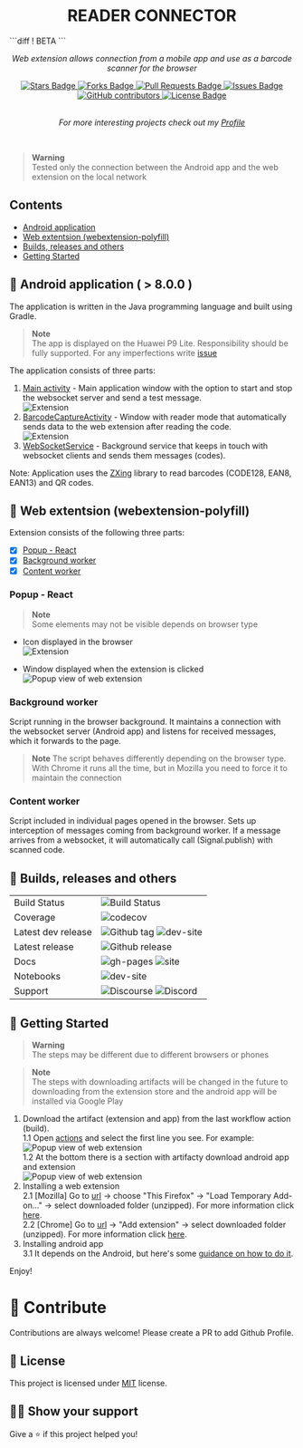 <h1 align="center">READER CONNECTOR</h1>
```diff 
! BETA
```
<p align="center">
  <i>Web extension allows connection from a mobile app and use as a barcode scanner for the browser</i>
</p>
<div align="center">
  <a href="https://github.com/davidvancl/reader-connector/stargazers">
    <img src="https://img.shields.io/github/stars/davidvancl/reader-connector" alt="Stars Badge"/>
  </a>
  <a href="https://github.com/davidvancl/reader-connector/network/members">
    <img src="https://img.shields.io/github/forks/davidvancl/reader-connector" alt="Forks Badge"/>
  </a>
  <a href="https://github.com/davidvancl/reader-connector/pulls">
    <img src="https://img.shields.io/github/issues-pr/davidvancl/reader-connector" alt="Pull Requests Badge"/>
  </a>
  <a href="https://github.com/davidvancl/reader-connector/issues">
    <img src="https://img.shields.io/github/issues/davidvancl/reader-connector" alt="Issues Badge"/>
  </a>
  <a href="https://github.com/davidvancl/reader-connector/graphs/contributors">
    <img alt="GitHub contributors" src="https://img.shields.io/github/contributors/davidvancl/reader-connector?color=2b9348">
  </a>
  <a href="https://github.com/davidvancl/reader-connector/blob/main/LICENCE">
    <img src="https://img.shields.io/badge/License-MIT-yellow.svg" alt="License Badge"/>
  </a>
</div>
<br>
<p align="center">
  <i>For more interesting projects check out my <a href="https://github.com/davidvancl">Profile</a>
  </i>
</p>
<br>

> **Warning**  
> Tested only the connection between the Android app and the web extension on the local network

## Contents

- [Android application](#android-application)
- [Web extentsion (webextension-polyfill)](#web-extension)
- [ Builds, releases and others](#tech-info)
- [Getting Started](#getting-started)

## :green_apple: Android application ( > 8.0.0 )

The application is written in the Java programming language and built using Gradle. <br>

> **Note**  
> The app is displayed on the Huawei P9 Lite. Responsibility should be fully supported. For any imperfections write [issue](https://github.com/davidvancl/reader-connector/issues)

The application consists of three parts:

1. [Main activity](ReaderAndroidApp/app/src/main/java/com/example/readerandroidapp/MainActivity.java) - Main application window with the option to start and stop the websocket server and send a test message.<br>
   <img src="doc/images/app-main.png" alt="Extension" style="max-width: 300px"/>
2. [BarcodeCaptureActivity](ReaderAndroidApp/app/src/main/java/com/example/readerandroidapp/BarcodeCaptureActivity.java) - Window with reader mode that automatically sends data to the web extension after reading the code.<br>
   <img src="doc/images/app-reader.png" alt="Extension" style="max-width: 300px"/>
3. [WebSocketService](ReaderAndroidApp/app/src/main/java/com/example/readerandroidapp/WebSocketService.java) - Background service that keeps in touch with websocket clients and sends them messages (codes).

Note: Application uses the [ZXing](https://github.com/journeyapps/zxing-android-embedded) library to read barcodes (CODE128, EAN8, EAN13) and QR codes.

## :strawberry: Web extentsion (webextension-polyfill)

Extension consists of the following three parts:

- [x] [Popup - React](popup)
- [x] [Background worker](background)
- [x] [Content worker](conetnt)

### Popup - React

> **Note**  
> Some elements may not be visible depends on browser type

- Icon displayed in the browser <br>
  <img src="doc/images/extension-open.png" alt="Extension" style="max-width: 300px" />

- Window displayed when the extension is clicked <br>
  <img src="doc/images/extension-view.png" alt="Popup view of web extension" style="max-width: 300px" />

### Background worker

Script running in the browser background. It maintains a connection with the websocket server (Android app) and listens for received messages, which it forwards to the page.

> **Note**
> The script behaves differently depending on the browser type. With Chrome it runs all the time, but in Mozilla you need to force it to maintain the connection

### Content worker

Script included in individual pages opened in the browser. Sets up interception of messages coming from background worker. If a message arrives from a websocket, it will automatically call (Signal.publish) with scanned code.

## :hammer: Builds, releases and others

<table>
<tbody>
    <tr>
        <td>Build Status</td>
        <td>
            <img src="https://github.com/davidvancl/reader-connector/actions/workflows/build_workflow.yml/badge.svg" alt="Build Status">
        </td>
    </tr>
    <tr>
        <td>Coverage</td>
        <td>
            <img src="https://codecov.io/gh/davidvancl/reader-connector/branch/main/graph/badge.svg" alt="codecov">
        </td>
    </tr>
    <tr>
        <td>Latest dev release</td>
        <td>
            <img src="https://img.shields.io/github/v/tag/davidvancl/reader-connector.svg?label=tag&amp;colorB=11ccbb" alt="Github tag">
            <img src="https://img.shields.io/website-up-down-green-red/https/davidvancl/reader-connector.svg?label=dev%20website" alt="dev-site">
        </td>
    </tr>
    <tr>
        <td>Latest release</td>
        <td>
        <img src="https://img.shields.io/github/release/davidvancl/reader-connector.svg?label=tag&amp;colorB=11ccbb" alt="Github release">
    </tr>
    <tr>
    <td>Docs</td>
        <td>
            <img src="https://img.shields.io/github/last-commit/davidvancl/reader-connector/gh-pages.svg" alt="gh-pages">
            <img src="https://img.shields.io/website-up-down-green-red/https/davidvancl/reader-connector.org.svg" alt="site">
        </td>
    </tr>
    <tr>
        <td>Notebooks</td>
        <td>
            <img src="https://img.shields.io/website-up-down-green-red/https/davidvancl/reader-connector.org.svg?label=Panelite" alt="dev-site">
        </td>
    </tr>
    <tr>
        <td>Support</td>
        <td>
            <img src="https://img.shields.io/discourse/status?server=https%3A%2F%2Fdiscourse.org" alt="Discourse">
            <img alt="Discord" src="https://img.shields.io/discord/122326146495">
        </td>
    </tr>
</tbody>
</table>

## :wrench: Getting Started

> **Warning**  
> The steps may be different due to different browsers or phones

> **Note**  
> The steps with downloading artifacts will be changed in the future to downloading from the extension store and the android app will be installed via Google Play

1. Download the artifact (extension and app) from the last workflow action (build). <br>
   1.1 Open [actions](https://github.com/davidvancl/reader-connector/actions) and select the first line you see. For example: <br>
   <img src="doc/images/last-action.png" alt="Popup view of web extension" /> <br>
   1.2 At the bottom there is a section with artifacty download android app and extension <br>
   <img src="doc/images/artifacts.png" alt="Popup view of web extension" /> <br>
2. Installing a web extension <br>
   2.1 [Mozilla] Go to [url](about:debugging#/setup) -> choose "This Firefox" -> "Load Temporary Add-on..." -> select downloaded folder (unzipped). For more information click [here](https://support.mozilla.org/en-US/kb/find-and-install-add-ons-firefox-android). <br>
   2.2 [Chrome] Go to [url](chrome://extensions/) -> "Add extension" -> select downloaded folder (unzipped). For more information click [here](https://support.google.com/chromebook/answer/2588006?hl=en). <br>
3. Installing android app <br>
   3.1 It depends on the Android, but here's some [guidance on how to do it](https://www.lifewire.com/install-apk-on-android-4177185). <br>

Enjoy!

# :floppy_disk: Contribute

Contributions are always welcome! Please create a PR to add Github Profile.

## :pencil: License

This project is licensed under [MIT](https://opensource.org/licenses/MIT) license.

## :man_astronaut: Show your support

Give a ⭐️ if this project helped you!
